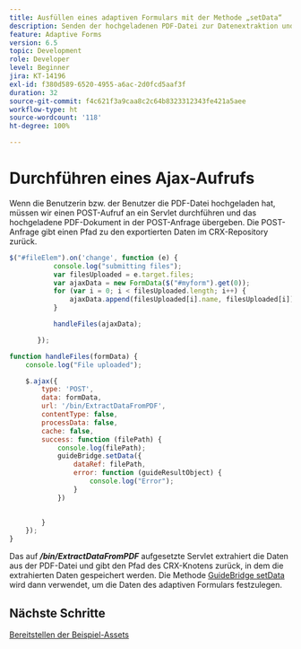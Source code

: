 ```yaml
---
title: Ausfüllen eines adaptiven Formulars mit der Methode „setData“
description: Senden der hochgeladenen PDF-Datei zur Datenextraktion und Ausfüllen des adaptiven Formulars mit den extrahierten Daten
feature: Adaptive Forms
version: 6.5
topic: Development
role: Developer
level: Beginner
jira: KT-14196
exl-id: f380d589-6520-4955-a6ac-2d0fcd5aaf3f
duration: 32
source-git-commit: f4c621f3a9caa8c2c64b8323312343fe421a5aee
workflow-type: ht
source-wordcount: '118'
ht-degree: 100%

---
```


# Durchführen eines Ajax-Aufrufs

Wenn die Benutzerin bzw. der Benutzer die PDF-Datei hochgeladen hat, müssen wir einen POST-Aufruf an ein Servlet durchführen und das hochgeladene PDF-Dokument in der POST-Anfrage übergeben. Die POST-Anfrage gibt einen Pfad zu den exportierten Daten im CRX-Repository zurück.

```javascript
$("#fileElem").on('change', function (e) {
           console.log("submitting files");
           var filesUploaded = e.target.files;
           var ajaxData = new FormData($("#myform").get(0));
           for (var i = 0; i < filesUploaded.length; i++) {
               ajaxData.append(filesUploaded[i].name, filesUploaded[i]);
           }

           handleFiles(ajaxData);

       });

function handleFiles(formData) {
    console.log("File uploaded");

    $.ajax({
        type: 'POST',
        data: formData,
        url: '/bin/ExtractDataFromPDF',
        contentType: false,
        processData: false,
        cache: false,
        success: function (filePath) {
            console.log(filePath);
            guideBridge.setData({
                dataRef: filePath,
                error: function (guideResultObject) {
                    console.log("Error");
                }
            })
            

        }
    });
}
```

Das auf **_/bin/ExtractDataFromPDF_** aufgesetzte Servlet extrahiert die Daten aus der PDF-Datei und gibt den Pfad des CRX-Knotens zurück, in dem die extrahierten Daten gespeichert werden.
Die Methode [GuideBridge setData](https://developer.adobe.com/experience-manager/reference-materials/6-5/forms/javascript-api/GuideBridge.html#setData__anchor) wird dann verwendet, um die Daten des adaptiven Formulars festzulegen.

## Nächste Schritte

[Bereitstellen der Beispiel-Assets](./test-the-solution.md)

